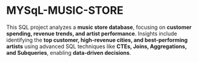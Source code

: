 # MYSqL-MUSIC-STORE
This SQL project analyzes a **music store database**, focusing on **customer spending, revenue trends, and artist performance**. Insights include identifying the **top customer, high-revenue cities, and best-performing artists** using advanced SQL techniques like **CTEs, Joins, Aggregations, and Subqueries**, enabling **data-driven decisions**.
